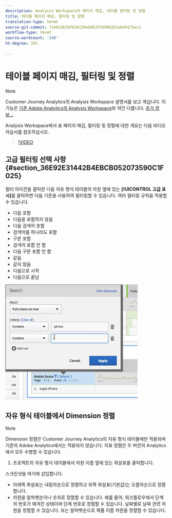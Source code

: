 ```yaml
---
description: Analysis Workspace의 페이지 매김, 테이블 필터링 및 정렬
title: 테이블 페이지 매김, 필터링 및 정렬
translation-type: tm+mt
source-git-commit: 71401db7bf034136eb053f559962b1eb49175ec1
workflow-type: tm+mt
source-wordcount: '240'
ht-degree: 35%

---
```



# 테이블 페이지 매김, 필터링 및 정렬

>[!NOTE]
>
>Customer Journey Analytics의 Analysis Workspace 설명서를 보고 계십니다. 이 기능은 [기존 Adobe Analytics의 Analysis Workspace](https://docs.adobe.com/content/help/ko-KR/analytics/analyze/analysis-workspace/home.html)와 약간 다릅니다. [추가 정보...](/help/getting-started/cja-aa.md)

Analysis Workspace에서 표 페이지 매김, 필터링 및 정렬에 대한 개요는 다음 비디오 자습서를 참조하십시오.

>[!VIDEO](https://publish.tv.adobe.com/bucket/1/category/2282/video/23968/)

## 고급 필터링 선택 사항 {#section_36E92E31442B4EBCB052073590C1F025}

필터 아이콘을 클릭한 다음 자유 형식 테이블의 차원 옆에 있는 **[!UICONTROL 고급 표시]**&#x200B;를 클릭하면 다음 기준을 사용하여 필터링할 수 있습니다. 여러 필터링 규칙을 적용할 수 있습니다.

* 다음 포함
* 다음을 포함하지 않음
* 다음 검색어 포함
* 검색어를 하나라도 포함
* 구문 포함
* 검색어 포함 안 함
* 다음 구문 포함 안 함
* 같음
* 같지 않음
* 다음으로 시작
* 다음으로 끝남

![](assets/advanced-filter.png)

## 자유 형식 테이블에서 Dimension 정렬

>[!NOTE]
>
>Dimension 정렬은 Customer Journey Analytics의 자유 형식 테이블에만 적용되며 기존의 Adobe Analytics에서는 적용되지 않습니다. 지표 정렬은 두 버전의 Analytics에서 모두 수행할 수 있습니다.

1. 프로젝트의 자유 형식 테이블에서 차원 이름 옆에 있는 화살표를 클릭합니다.

스크린샷을 여기에 삽입합니다.

* 아래쪽 화살표는 내림차순으로 정렬하고 위쪽 화살표(기본값)는 오름차순으로 정렬합니다.
* 차원을 알파벳순이나 숫자로 정렬할 수 있습니다. 예를 들어, 워크플로우에서 단계의 번호가 매겨진 상태이며 단계 번호로 정렬할 수 있습니다. 날짜별로 날짜 관련 차원을 정렬할 수 있습니다. 또는 알파벳순으로 제품 이름 차원을 정렬할 수 있습니다.